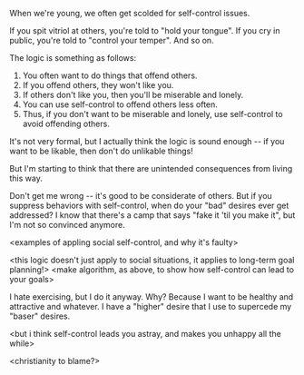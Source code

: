 
When we're young, we often get scolded for self-control issues.

If you spit vitriol at others, you're told to "hold your tongue". If you cry in public, you're told to "control your temper". And so on.

The logic is something as follows:
1. You often want to do things that offend others.
2. If you offend others, they won't like you.
3. If others don't like you, then you'll be miserable and lonely.
4. You can use self-control to offend others less often.
5. Thus, if you don't want to be miserable and lonely, use self-control to avoid offending others.

It's not very formal, but I actually think the logic is sound enough -- if you want to be likable, then don't do unlikable things!

But I'm starting to think that there are unintended consequences from living this way.

Don't get me wrong -- it's good to be considerate of others. But if you suppress behaviors with self-control, when do your "bad" desires ever get addressed? I know that there's a camp that says "fake it 'til you make it", but I'm not so convinced anymore.

<examples of appling social self-control, and why it's faulty>

<this logic doesn't just apply to social situations, it applies to long-term goal planning!>
<make algorithm, as above, to show how self-control can lead to your goals>

I hate exercising, but I do it anyway. Why? Because I want to be healthy and attractive and whatever. I have a "higher" desire that I use to supercede my "baser" desires.

<but i think self-control leads you astray, and makes you unhappy all the while>

<christianity to blame?>

<feeling bad about what i do all-alone all by myself>



